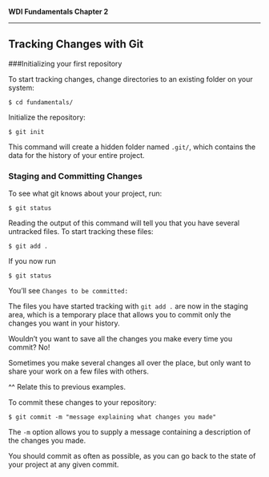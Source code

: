 **WDI Fundamentals Chapter 2**

---

## Tracking Changes with Git


###Initializing your first repository

To start tracking changes, change directories to an existing
folder on your system:

    $ cd fundamentals/

Initialize the repository:

    $ git init

This command will create a hidden folder named `.git/`, which contains the
data for the history of your entire project.

### Staging and Committing Changes

To see what git knows about your project, run:

    $ git status

Reading the output of this command will tell you that you have several untracked files.
To start tracking these files:

    $ git add .

If you now run

    $ git status

You’ll see `Changes to be committed:`

The files you have started tracking with `git add .` are now in the staging area,
which is a temporary place that allows you to commit only the changes you want in your history.

Wouldn’t you want to save all the changes you make every time you commit? No!

Sometimes you make several changes all over the place, but only want to share your work on a few files
with others.

^^ Relate this to previous examples.

To commit these changes to your repository:

    $ git commit -m "message explaining what changes you made"

The `-m` option allows you to supply a message containing a description of the changes you made.

You should commit as often as possible, as you can go back to the state of your project at any given commit.